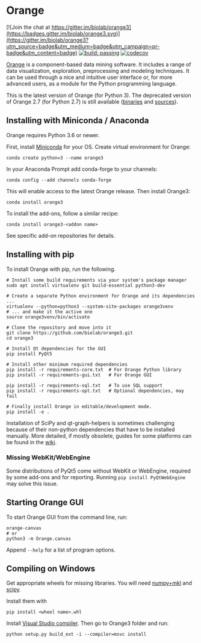 Orange
======

[![Join the chat at https://gitter.im/biolab/orange3](https://badges.gitter.im/biolab/orange3.svg)](https://gitter.im/biolab/orange3?utm_source=badge&utm_medium=badge&utm_campaign=pr-badge&utm_content=badge)
[![build: passing](https://img.shields.io/travis/biolab/orange3.svg)](https://travis-ci.org/biolab/orange3)
[![codecov](https://codecov.io/gh/biolab/orange3/branch/master/graph/badge.svg)](https://codecov.io/gh/biolab/orange3)

[Orange] is a component-based data mining software. It includes a range of data
visualization, exploration, preprocessing and modeling techniques. It can be
used through a nice and intuitive user interface or, for more advanced users,
as a module for the Python programming language.

This is the latest version of Orange (for Python 3). The deprecated version of Orange 2.7 (for Python 2.7) is still available ([binaries] and [sources]).

[Orange]: https://orange.biolab.si/
[binaries]: https://orange.biolab.si/orange2/
[sources]: https://github.com/biolab/orange


Installing with Miniconda / Anaconda
------------------------------------

Orange requires Python 3.6 or newer.

First, install [Miniconda] for your OS. Create virtual environment for Orange:

    conda create python=3 --name orange3

In your Anaconda Prompt add conda-forge to your channels:

    conda config --add channels conda-forge

This will enable access to the latest Orange release. Then install Orange3:

    conda install orange3

[Miniconda]: https://docs.conda.io/en/latest/miniconda.html

To install the add-ons, follow a similar recipe:

    conda install orange3-<addon name>

See specific add-on repositories for details.

Installing with pip
-------------------

To install Orange with pip, run the following.

    # Install some build requirements via your system's package manager
    sudo apt install virtualenv git build-essential python3-dev

    # Create a separate Python environment for Orange and its dependencies ...
    virtualenv --python=python3 --system-site-packages orange3venv
    # ... and make it the active one
    source orange3venv/bin/activate

    # Clone the repository and move into it
    git clone https://github.com/biolab/orange3.git
    cd orange3

    # Install Qt dependencies for the GUI
    pip install PyQt5

    # Install other minimum required dependencies
    pip install -r requirements-core.txt  # For Orange Python library
    pip install -r requirements-gui.txt   # For Orange GUI

    pip install -r requirements-sql.txt   # To use SQL support
    pip install -r requirements-opt.txt   # Optional dependencies, may fail

    # Finally install Orange in editable/development mode.
    pip install -e .

Installation of SciPy and qt-graph-helpers is sometimes challenging because of
their non-python dependencies that have to be installed manually. More
detailed, if mostly obsolete, guides for some platforms can be found in
the [wiki].

[wiki]: https://github.com/biolab/orange3/wiki

### Missing WebKit/WebEngine

Some distributions of PyQt5 come without WebKit or WebEngine, required by some
add-ons and for reporting. Running `pip install PyQtWebEngine` may solve this issue.

Starting Orange GUI
-------------------

To start Orange GUI from the command line, run:

    orange-canvas
    # or
    python3 -m Orange.canvas

Append `--help` for a list of program options.


Compiling on Windows
--------------------

Get appropriate wheels for missing libraries. You will need [numpy+mkl] and [scipy].

[numpy+mkl]: http://www.lfd.uci.edu/~gohlke/pythonlibs/#numpy
[scipy]: http://www.lfd.uci.edu/~gohlke/pythonlibs/#scipy

Install them with

    pip install <wheel name>.whl

Install [Visual Studio compiler]. Then go to Orange3 folder and run:

[Visual Studio compiler]: https://developer.microsoft.com/en-us/windows/downloads

    python setup.py build_ext -i --compiler=msvc install
